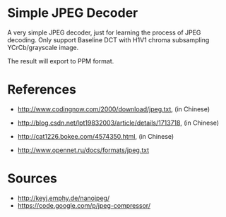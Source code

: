 
Simple JPEG Decoder
=======

A very simple JPEG decoder, just for learning the process of JPEG decoding. Only support Baseline DCT with H1V1 chroma subsampling YCrCb/grayscale image.

The result will export to PPM format.



References
=======

* http://www.codingnow.com/2000/download/jpeg.txt, (in Chinese)
* http://blog.csdn.net/lpt19832003/article/details/1713718, (in Chinese)

* http://cat1226.bokee.com/4574350.html, (in Chinese)
* http://www.opennet.ru/docs/formats/jpeg.txt



Sources
=======

* http://keyj.emphy.de/nanojpeg/
* https://code.google.com/p/jpeg-compressor/

